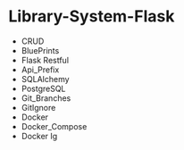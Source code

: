 # Library-System-Flask

- CRUD 
- BluePrints 
- Flask Restful 
- Api_Prefix 
- SQLAlchemy 
- PostgreSQL 
- Git_Branches 
- GitIgnore 
- Docker 
- Docker_Compose 
- Docker Ig
